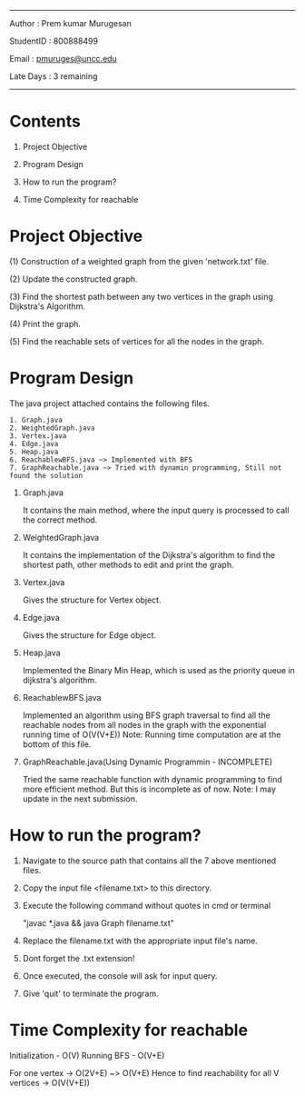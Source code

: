----------------------------------------

Author		: Prem kumar Murugesan

StudentID	: 800888499

Email		: pmuruges@uncc.edu

Late Days	: 3 remaining

----------------------------------------

Contents
==========

1. Project Objective

2. Program Design

3. How to run the program?

4. Time Complexity for reachable


Project Objective
=================

(1) Construction of a weighted graph from the given 'network.txt' file.

(2) Update the constructed graph.

(3) Find the shortest path between any two vertices in the graph using Dijkstra's Algorithm.

(4) Print the graph.

(5) Find the reachable sets of vertices for all the nodes in the graph.



Program Design
===============

The java project attached contains the following files.

	1. Graph.java
	2. WeightedGraph.java
	3. Vertex.java
	4. Edge.java
	5. Heap.java
	6. ReachablewBFS.java ~> Implemented with BFS
	7. GraphReachable.java ~> Tried with dynamin programming, Still not found the solution


1. Graph.java

	It contains the main method, where the input query is processed to call the correct method.


2. WeightedGraph.java

	It contains the implementation of the Dijkstra's algorithm to find the shortest path, other methods to edit and print the graph.


3. Vertex.java

	Gives the structure for Vertex object.

4. Edge.java

	Gives the structure for Edge object.

5. Heap.java
	
	Implemented the Binary Min Heap, which is used as the priority queue in dijkstra's algorithm.

6. ReachablewBFS.java

	Implemented an algorithm using BFS graph traversal to find all the reachable nodes from all nodes in the graph with the exponential running time of O(V(V+E))
	Note: Running time computation are at the bottom of this file.

7. GraphReachable.java(Using Dynamic Programmin - INCOMPLETE)
	
	Tried the same reachable function with dynamic programming to find more efficient method.
	But this is incomplete as of now.
	Note: I may update in the next submission.


How to run the program?
=======================

1. Navigate to the source path that contains all the 7 above mentioned files.

2. Copy the input file <filename.txt> to this directory.

3. Execute the following command without quotes in cmd or terminal

	
   "javac *.java && java Graph filename.txt"


4. Replace the filename.txt with the appropriate input file's name.

5. Dont forget the .txt extension!

6. Once executed, the console will ask for input query.

7. Give 'quit' to terminate the program.


Time Complexity for reachable
=============================

Initialization - O(V) 
Running BFS - O(V+E)

For one vertex -> O(2V+E) ~> O(V+E)
Hence to find reachability for all V vertices -> O(V(V+E))
